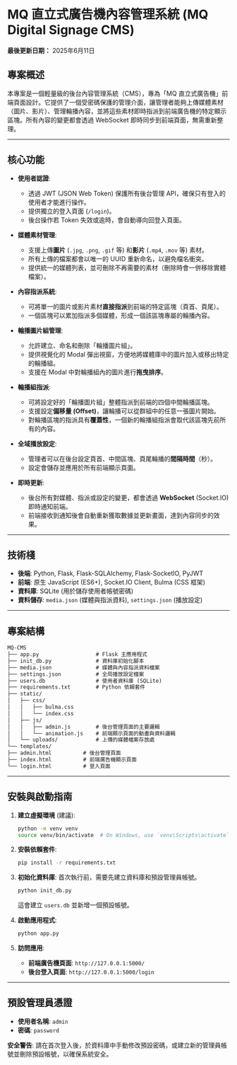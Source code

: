 # MQ 直立式廣告機內容管理系統 (MQ Digital Signage CMS)

**最後更新日期：** 2025年6月11日

## 專案概述

本專案是一個輕量級的後台內容管理系統（CMS），專為「MQ 直立式廣告機」前端頁面設計。它提供了一個受密碼保護的管理介面，讓管理者能夠上傳媒體素材（圖片、影片）、管理輪播內容，並將這些素材即時指派到前端廣告機的特定顯示區塊。所有內容的變更都會透過 WebSocket 即時同步到前端頁面，無需重新整理。

---

## 核心功能

* **使用者認證**:
    * 透過 JWT (JSON Web Token) 保護所有後台管理 API，確保只有登入的使用者才能進行操作。
    * 提供獨立的登入頁面 (`/login`)。
    * 後台操作若 Token 失效或逾時，會自動導向回登入頁面。

* **媒體素材管理**:
    * 支援上傳**圖片** (`.jpg`, `.png`, `.gif` 等) 和**影片** (`.mp4`, `.mov` 等) 素材。
    * 所有上傳的檔案都會以唯一的 UUID 重新命名，以避免檔名衝突。
    * 提供統一的媒體列表，並可刪除不再需要的素材（刪除時會一併移除實體檔案）。

* **內容指派系統**:
    * 可將單一的圖片或影片素材**直接指派**到前端的特定區塊（頁首、頁尾）。
    * 一個區塊可以累加指派多個媒體，形成一個該區塊專屬的輪播內容。

* **輪播圖片組管理**:
    * 允許建立、命名和刪除「輪播圖片組」。
    * 提供視覺化的 Modal 彈出視窗，方便地將媒體庫中的圖片加入或移出特定的輪播組。
    * 支援在 Modal 中對輪播組內的圖片進行**拖曳排序**。

* **輪播組指派**:
    * 可將設定好的「輪播圖片組」整體指派到前端的四個中間輪播區塊。
    * 支援設定**偏移量 (Offset)**，讓輪播可以從群組中的任意一張圖片開始。
    * 對輪播區塊的指派具有**覆蓋性**，一個新的輪播組指派會取代該區塊先前所有的內容。

* **全域播放設定**:
    * 管理者可以在後台設定頁首、中間區塊、頁尾輪播的**間隔時間**（秒）。
    * 設定會儲存並應用於所有前端顯示頁面。

* **即時更新**:
    * 後台所有對媒體、指派或設定的變更，都會透過 **WebSocket** (Socket.IO) 即時通知前端。
    * 前端接收到通知後會自動重新獲取數據並更新畫面，達到內容同步的效果。

---

## 技術棧

* **後端**: Python, Flask, Flask-SQLAlchemy, Flask-SocketIO, PyJWT
* **前端**: 原生 JavaScript (ES6+), Socket.IO Client, Bulma (CSS 框架)
* **資料庫**: SQLite (用於儲存使用者帳號密碼)
* **資料儲存**: `media.json` (媒體與指派資料), `settings.json` (播放設定)

---

## 專案結構

```markdown
MQ-CMS
├── app.py                  # Flask 主應用程式
├── init_db.py              # 資料庫初始化腳本
├── media.json              # 媒體與內容指派資料檔案
├── settings.json           # 全局播放設定檔案
├── users.db                # 使用者資料庫 (SQLite)
├── requirements.txt        # Python 依賴套件
├── static/
│   ├── css/
│   │   ├── bulma.css
│   │   └── index.css
│   ├── js/
│   │   ├── admin.js        # 後台管理頁面的主要邏輯
│   │   └── animation.js    # 前端顯示頁面的動畫與資料邏輯
│   └── uploads/            # 上傳的媒體檔案存放處
└── templates/
├── admin.html          # 後台管理頁面
├── index.html          # 前端廣告機顯示頁面
└── login.html          # 登入頁面
```

---

## 安裝與啟動指南

1.  **建立虛擬環境** (建議):
    ```bash
    python -m venv venv
    source venv/bin/activate  # On Windows, use `venv\Scripts\activate`
    ```

2.  **安裝依賴套件**:
    ```bash
    pip install -r requirements.txt
    ```

3.  **初始化資料庫**:
    首次執行前，需要先建立資料庫和預設管理員帳號。
    ```bash
    python init_db.py
    ```
    這會建立 `users.db` 並新增一個預設帳號。

4.  **啟動應用程式**:
    ```bash
    python app.py
    ```

5.  **訪問應用**:
    * **前端廣告機頁面**: `http://127.0.0.1:5000/`
    * **後台登入頁面**: `http://127.0.0.1:5000/login`

---

## 預設管理員憑證

* **使用者名稱**: `admin`
* **密碼**: `password`

**安全警告**: 請在首次登入後，於資料庫中手動修改預設密碼，或建立新的管理員帳號並刪除預設帳號，以確保系統安全。
